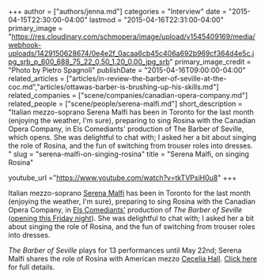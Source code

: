 +++
author = ["authors/jenna.md"]
categories = "Interview"
date = "2015-04-15T22:30:00-04:00"
lastmod = "2015-04-16T22:31:00-04:00"
primary_image = "https://res.cloudinary.com/schmopera/image/upload/v1545409169/media/webhook-uploads/1429150628674/0e4e2f_0acaa6cb45c406a692b969cf364d4e5c.jpg_srb_p_600_688_75_22_0.50_1.20_0.00_jpg_srb"
primary_image_credit = "Photo by Pietro Spagnoli"
publishDate = "2015-04-16T09:00:00-04:00"
related_articles = ["articles/in-review-the-barber-of-seville-at-the-coc.md","articles/ottawas-barber-is-brushing-up-his-skills.md"]
related_companies = ["scene/companies/canadian-opera-company.md"]
related_people = ["scene/people/serena-malfi.md"]
short_description = "Italian mezzo-soprano Serena Malfi has been in Toronto for the last month (enjoying the weather, I&#039;m sure), preparing to sing Rosina with the Canadian Opera Company, in Els Comediants&#039; production of The Barber of Seville, which opens. She was delightful to chat with; I asked her a bit about singing the role of Rosina, and the fun of switching from trouser roles into dresses. "
slug = "serena-malfi-on-singing-rosina"
title = "Serena Malfi, on singing Rosina"

youtube_url ="https://www.youtube.com/watch?v=tkTVPsiH0u8"
+++

Italian mezzo-soprano [Serena Malfi](http://www.serenamalfi.com/) has been in Toronto for the last month (enjoying the weather, I'm sure), preparing to sing Rosina with the Canadian Opera Company, in [Els Comediants'](http://comediants.com/?page_id=85&lang=en) production of *The Barber of Seville* ([opening this Friday night](http://www.coc.ca/PerformancesAndTickets/1415Season/BarberofSeville.aspx)). She was delightful to chat with; I asked her a bit about singing the role of Rosina, and the fun of switching from trouser roles into dresses. 

*The Barber of Seville* plays for 13 performances until May 22nd; Serena Malfi shares the role of Rosina with American mezzo [Cecelia Hall](http://ceceliahall.com/). [Click here](http://www.coc.ca/PerformancesAndTickets/1415Season/BarberofSeville.aspx) for full details.
